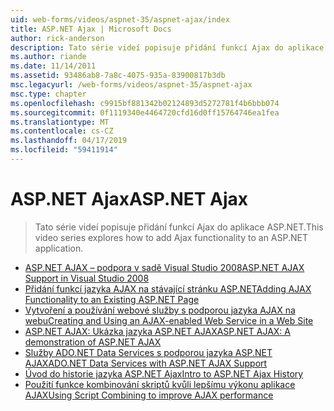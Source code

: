 ```yaml
---
uid: web-forms/videos/aspnet-35/aspnet-ajax/index
title: ASP.NET Ajax | Microsoft Docs
author: rick-anderson
description: Tato série videí popisuje přidání funkcí Ajax do aplikace ASP.NET.
ms.author: riande
ms.date: 11/14/2011
ms.assetid: 93486ab8-7a8c-4075-935a-83900817b3db
msc.legacyurl: /web-forms/videos/aspnet-35/aspnet-ajax
msc.type: chapter
ms.openlocfilehash: c9915bf881342b02124893d5272781f4b6bbb074
ms.sourcegitcommit: 0f1119340e4464720cfd16d0ff15764746ea1fea
ms.translationtype: MT
ms.contentlocale: cs-CZ
ms.lasthandoff: 04/17/2019
ms.locfileid: "59411914"
---
```

# <a name="aspnet-ajax"></a><span data-ttu-id="ae302-103">ASP.NET Ajax</span><span class="sxs-lookup"><span data-stu-id="ae302-103">ASP.NET Ajax</span></span>

> <span data-ttu-id="ae302-104">Tato série videí popisuje přidání funkcí Ajax do aplikace ASP.NET.</span><span class="sxs-lookup"><span data-stu-id="ae302-104">This video series explores how to add Ajax functionality to an ASP.NET application.</span></span>


- [<span data-ttu-id="ae302-105">ASP.NET AJAX – podpora v sadě Visual Studio 2008</span><span class="sxs-lookup"><span data-stu-id="ae302-105">ASP.NET AJAX Support in Visual Studio 2008</span></span>](aspnet-ajax-support-in-visual-studio-2008.md)
- [<span data-ttu-id="ae302-106">Přidání funkcí jazyka AJAX na stávající stránku ASP.NET</span><span class="sxs-lookup"><span data-stu-id="ae302-106">Adding AJAX Functionality to an Existing ASP.NET Page</span></span>](adding-ajax-functionality-to-an-existing-aspnet-page.md)
- [<span data-ttu-id="ae302-107">Vytvoření a používání webové služby s podporou jazyka AJAX na webu</span><span class="sxs-lookup"><span data-stu-id="ae302-107">Creating and Using an AJAX-enabled Web Service in a Web Site</span></span>](creating-and-using-an-ajax-enabled-web-service-in-a-web-site.md)
- [<span data-ttu-id="ae302-108">ASP.NET AJAX: Ukázka jazyka ASP.NET AJAX</span><span class="sxs-lookup"><span data-stu-id="ae302-108">ASP.NET AJAX: A demonstration of ASP.NET AJAX</span></span>](aspnet-ajax-a-demonstration-of-aspnet-ajax.md)
- [<span data-ttu-id="ae302-109">Služby ADO.NET Data Services s podporou jazyka ASP.NET AJAX</span><span class="sxs-lookup"><span data-stu-id="ae302-109">ADO.NET Data Services with ASP.NET AJAX Support</span></span>](adonet-data-services-with-aspnet-ajax-support.md)
- [<span data-ttu-id="ae302-110">Úvod do historie jazyka ASP.NET Ajax</span><span class="sxs-lookup"><span data-stu-id="ae302-110">Intro to ASP.NET Ajax History</span></span>](introduction-to-aspnet-ajax-history.md)
- [<span data-ttu-id="ae302-111">Použití funkce kombinování skriptů kvůli lepšímu výkonu aplikace AJAX</span><span class="sxs-lookup"><span data-stu-id="ae302-111">Using Script Combining to improve AJAX performance</span></span>](using-script-combining-to-improve-ajax-performance.md)
